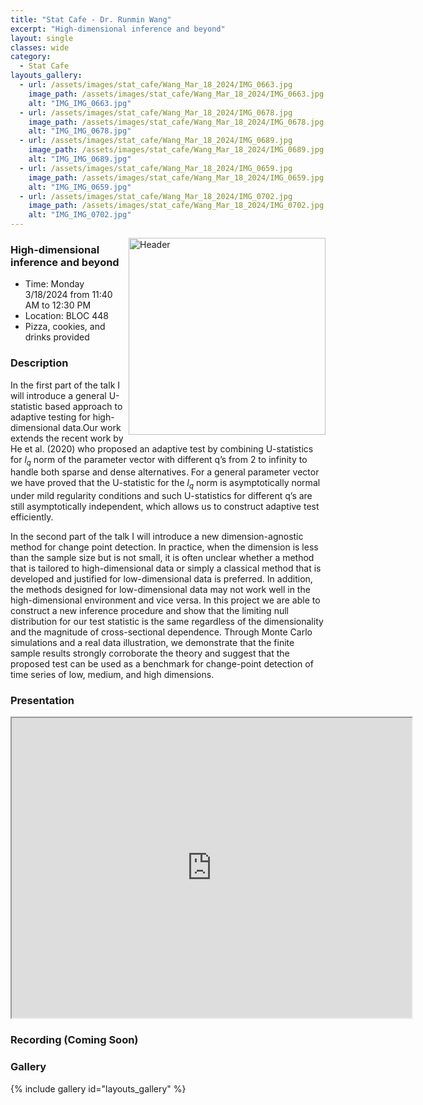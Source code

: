 ```yaml
---
title: "Stat Cafe - Dr. Runmin Wang"
excerpt: "High-dimensional inference and beyond"
layout: single
classes: wide
category: 
  - Stat Cafe
layouts_gallery:
  - url: /assets/images/stat_cafe/Wang_Mar_18_2024/IMG_0663.jpg
    image_path: /assets/images/stat_cafe/Wang_Mar_18_2024/IMG_0663.jpg
    alt: "IMG_IMG_0663.jpg"
  - url: /assets/images/stat_cafe/Wang_Mar_18_2024/IMG_0678.jpg
    image_path: /assets/images/stat_cafe/Wang_Mar_18_2024/IMG_0678.jpg
    alt: "IMG_IMG_0678.jpg"
  - url: /assets/images/stat_cafe/Wang_Mar_18_2024/IMG_0689.jpg
    image_path: /assets/images/stat_cafe/Wang_Mar_18_2024/IMG_0689.jpg
    alt: "IMG_IMG_0689.jpg"
  - url: /assets/images/stat_cafe/Wang_Mar_18_2024/IMG_0659.jpg
    image_path: /assets/images/stat_cafe/Wang_Mar_18_2024/IMG_0659.jpg
    alt: "IMG_IMG_0659.jpg"
  - url: /assets/images/stat_cafe/Wang_Mar_18_2024/IMG_0702.jpg
    image_path: /assets/images/stat_cafe/Wang_Mar_18_2024/IMG_0702.jpg
    alt: "IMG_IMG_0702.jpg"
---
```


<img src="https://jeroda7105.github.io/tamusgsa.github.io/assets/images/stat_cafe/Wang_Mar_18_2024/IMG_0652.jpg" alt="Header" width="315" style="float: right;"/> 




### High-dimensional inference and beyond

- Time: Monday 3/18/2024 from 11:40 AM to 12:30 PM
- Location: BLOC 448
- Pizza, cookies, and drinks provided
<!-- - [Presentation]({{ "/assets/files/stat_cafe/Wang_Mar_18_2024/statcafe-Runmin Wang.pdf" | relative_url }}) -->
<!-- - [Recording]() -->

### Description
In the first part of the talk I will introduce a general U-statistic based approach to adaptive testing for high-dimensional data.Our work extends the recent work by He et al. (2020) who proposed an adaptive test by combining U-statistics for $l_q$ norm of the parameter vector with different q’s from 2 to infinity to handle both sparse and dense alternatives. For a general parameter vector we have proved that the U-statistic for the $l_q$ norm is asymptotically normal under mild regularity conditions and such U-statistics for different q’s are still asymptotically independent, which allows us to construct adaptive test efficiently.

In the second part of the talk I will introduce a new dimension-agnostic method for change point detection. In practice, when the dimension is less than the sample size but is not small, it is often unclear whether a method that is tailored to high-dimensional data or simply a classical method that is developed and justified for low-dimensional data is preferred. In addition, the methods designed for low-dimensional data may not work well in the high-dimensional environment and vice versa. In this project we are able to construct a new inference procedure and show that the limiting null distribution for our test statistic is the same regardless of the dimensionality and the magnitude of cross-sectional dependence. Through Monte Carlo simulations and a real data illustration, we demonstrate that the finite sample results strongly corroborate the theory and suggest that the proposed test can be used as a benchmark for change-point detection of time series of low, medium, and high dimensions. 

### Presentation
<iframe src="https://drive.google.com/file/d/1efnzcI7bLUaHVUSSRnTSI4H9yYtkhh2o/preview" width="640" height="480" allow="autoplay"></iframe>

### Recording (Coming Soon)

### Gallery
{% include gallery id="layouts_gallery" %}

